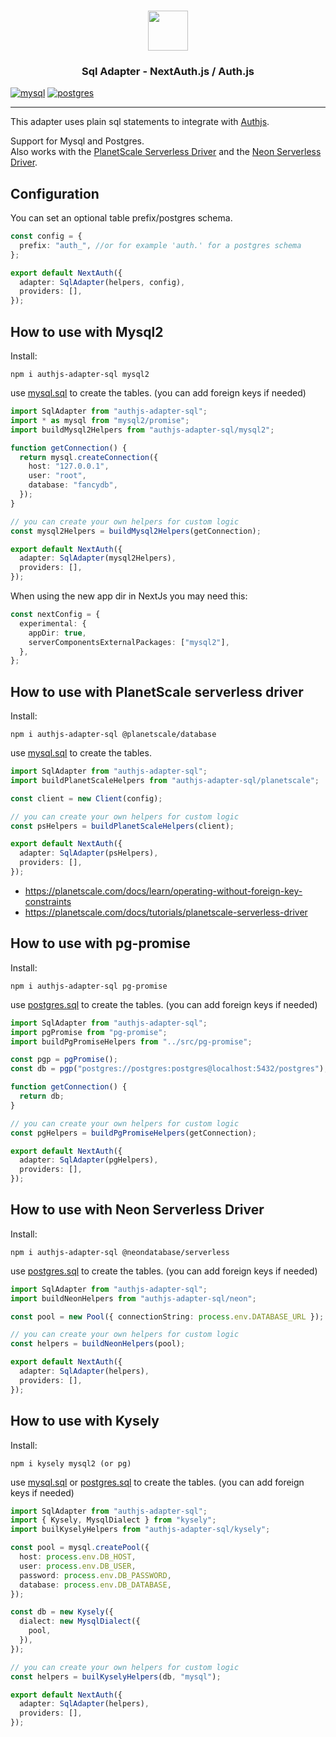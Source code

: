 <p align="center">
  <br/>
  <a href="https://authjs.dev" target="_blank">
    <img height="64px" src="https://authjs.dev/img/logo/logo-sm.png" />
  </a>
  <h3 align="center"><b>Sql Adapter</b> - NextAuth.js / Auth.js</a></h3>
</p>

[![mysql](https://github.com/roelandmoors/authjs-adapter-sql/actions/workflows/mysql_test.yml/badge.svg)](https://github.com/roelandmoors/authjs-adapter-sql/actions/workflows/mysql_test.yml)
[![postgres](https://github.com/roelandmoors/authjs-adapter-sql/actions/workflows/postgres_test.yml/badge.svg)](https://github.com/roelandmoors/authjs-adapter-sql/actions/workflows/postgres_test.yml)

---

This adapter uses plain sql statements to integrate with [Authjs](https://authjs.dev/).

Support for Mysql and Postgres.  
Also works with the [PlanetScale Serverless Driver](https://github.com/planetscale/database-js) and the [Neon Serverless Driver](https://github.com/neondatabase/serverless).

## Configuration

You can set an optional table prefix/postgres schema.

```ts
const config = {
  prefix: "auth_", //or for example 'auth.' for a postgres schema
};

export default NextAuth({
  adapter: SqlAdapter(helpers, config),
  providers: [],
});
```

## How to use with Mysql2

Install:

```
npm i authjs-adapter-sql mysql2
```

use [mysql.sql](mysql.sql) to create the tables.
(you can add foreign keys if needed)

```ts
import SqlAdapter from "authjs-adapter-sql";
import * as mysql from "mysql2/promise";
import buildMysql2Helpers from "authjs-adapter-sql/mysql2";

function getConnection() {
  return mysql.createConnection({
    host: "127.0.0.1",
    user: "root",
    database: "fancydb",
  });
}

// you can create your own helpers for custom logic
const mysql2Helpers = buildMysql2Helpers(getConnection);

export default NextAuth({
  adapter: SqlAdapter(mysql2Helpers),
  providers: [],
});
```

When using the new app dir in NextJs you may need this:

```ts
const nextConfig = {
  experimental: {
    appDir: true,
    serverComponentsExternalPackages: ["mysql2"],
  },
};
```

## How to use with PlanetScale serverless driver

Install:

```
npm i authjs-adapter-sql @planetscale/database
```

use [mysql.sql](mysql.sql) to create the tables.

```ts
import SqlAdapter from "authjs-adapter-sql";
import buildPlanetScaleHelpers from "authjs-adapter-sql/planetscale";

const client = new Client(config);

// you can create your own helpers for custom logic
const psHelpers = buildPlanetScaleHelpers(client);

export default NextAuth({
  adapter: SqlAdapter(psHelpers),
  providers: [],
});
```

- https://planetscale.com/docs/learn/operating-without-foreign-key-constraints
- https://planetscale.com/docs/tutorials/planetscale-serverless-driver

## How to use with pg-promise

Install:

```
npm i authjs-adapter-sql pg-promise
```

use [postgres.sql](postgres.sql) to create the tables.
(you can add foreign keys if needed)

```ts
import SqlAdapter from "authjs-adapter-sql";
import pgPromise from "pg-promise";
import buildPgPromiseHelpers from "../src/pg-promise";

const pgp = pgPromise();
const db = pgp("postgres://postgres:postgres@localhost:5432/postgres");

function getConnection() {
  return db;
}

// you can create your own helpers for custom logic
const pgHelpers = buildPgPromiseHelpers(getConnection);

export default NextAuth({
  adapter: SqlAdapter(pgHelpers),
  providers: [],
});
```

## How to use with Neon Serverless Driver

Install:

```
npm i authjs-adapter-sql @neondatabase/serverless
```

use [postgres.sql](postgres.sql) to create the tables.
(you can add foreign keys if needed)

```ts
import SqlAdapter from "authjs-adapter-sql";
import buildNeonHelpers from "authjs-adapter-sql/neon";

const pool = new Pool({ connectionString: process.env.DATABASE_URL });

// you can create your own helpers for custom logic
const helpers = buildNeonHelpers(pool);

export default NextAuth({
  adapter: SqlAdapter(helpers),
  providers: [],
});
```

## How to use with Kysely

Install:

```
npm i kysely mysql2 (or pg)
```

use [mysql.sql](mysql.sql) or [postgres.sql](postgres.sql) to create the tables.
(you can add foreign keys if needed)

```ts
import SqlAdapter from "authjs-adapter-sql";
import { Kysely, MysqlDialect } from "kysely";
import builKyselyHelpers from "authjs-adapter-sql/kysely";

const pool = mysql.createPool({
  host: process.env.DB_HOST,
  user: process.env.DB_USER,
  password: process.env.DB_PASSWORD,
  database: process.env.DB_DATABASE,
});

const db = new Kysely({
  dialect: new MysqlDialect({
    pool,
  }),
});

// you can create your own helpers for custom logic
const helpers = builKyselyHelpers(db, "mysql");

export default NextAuth({
  adapter: SqlAdapter(helpers),
  providers: [],
});
```
